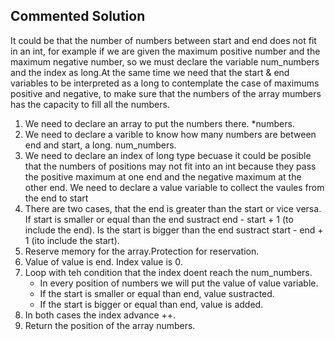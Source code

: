 ## Commented Solution

It could be that the number of numbers between start and end does not fit in an int, for example if we are given the maximum positive number and the maximum negative number, so we must declare the variable num_numbers and the index as long.At the same time we need that the start & end variables to be interpreted as a long to contemplate the case of maximums positive and negative, to make sure that the numbers of the array mumbers has the capacity to fill all the numbers.
1. We need to declare an array to put the numbers there. *numbers.
2. We need to declare a varible to know how many numbers are between end and start, a long. num_numbers.
3. We need to declare an index of long type becuase it could be posible that the numbers of positions may not fit into an int because they pass the positive maximum at one end and the negative maximum at the other end.
We need to declare a value variable to collect the vaules from the end to start
4. There are two cases, that the end is greater than the start or vice versa.
   If start is smaller or equal than the end sustract end - start + 1 (to include the end).
   Is the start is bigger than the end sustract start - end + 1 (ito include the start).
5. Reserve memory for the array.Protection for reservation.
6. Value of value is end. Index value is 0.
7. Loop with teh condition that the index doent reach the num_numbers.
   - In every position of numbers we will put the value of value variable.
   - If the start is smaller or equal than end, value sustracted.
   - If the start is bigger or equal than end, value is added.
8. In both cases the index advance ++.
9. Return the position of the array numbers.

